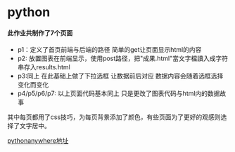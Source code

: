 # python
#### 此作业共制作了7个页面
* p1：定义了首页前端与后端的路径 简单的get让页面显示html的内容
* p2:  放置图表在前端显示，使用post路径，把"成果.html"當文字檔讀入成字符串存入results.html
* p3:同上  在此基础上做了下拉选框 让数据前后对应 数据内容会随着选框选择变化而变化
* p4/p5/p6/p7: 以上页面代码基本同上 只是更改了图表代码与html内的数据故事

其中每页都用了css技巧，为每页背景添加了颜色，有些页面为了更好的观感则选择了文字居中。

[pythonanywhere地址](http://rangerb1.pythonanywhere.com/)
